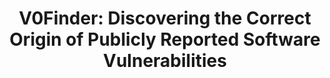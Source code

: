 ---
title: 'V0Finder: Discovering the Correct Origin of Publicly Reported Software Vulnerabilities'

publishDate: '2021-01-01T00:00:00Z'

publication_types: ['paper-conference']


url_code: 'https://github.com/vision-version/vision-version.github.io/blob/main/Vision/3.baseline/vision_baseline_v0finder'
url_source: 'https://github.com/vision-version/vision-version.github.io/blob/main/Vision/3.baseline/vision_baseline_v0finder/README.md'
links:
- name: Original Code
  url: https://github.com/WOOSEUNGHOON/V0Finder-public
---